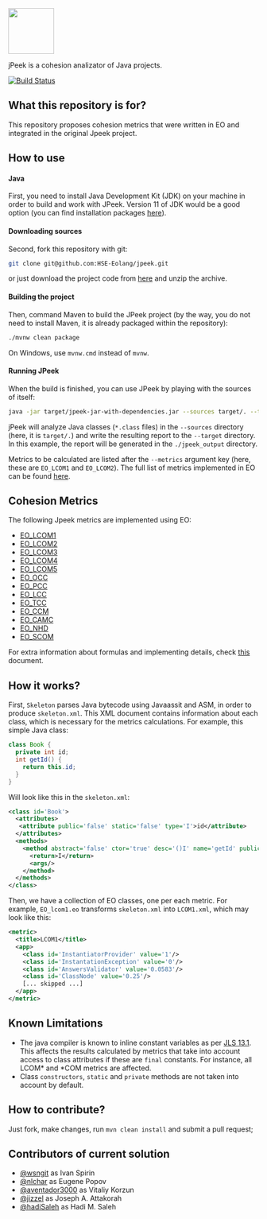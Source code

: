 <img src="https://www.jpeek.org/logo.svg" height="92px"/>


jPeek is a cohesion analizator of Java projects.  

[![Build Status](https://github.com/HSE-Eolang/jpeek/actions/workflows/check-jpeek-build.yml/badge.svg)](https://github.com/HSE-Eolang/jpeek/actions/workflows/check-jpeek-build.yml)

## What this repository is for?

This repository proposes cohesion metrics that were written in EO and integrated in the original Jpeek project.

## How to use

#### Java
First, you need to install Java Development Kit (JDK) on your machine in order to build and work with JPeek. Version 11 of JDK would be a good option (you can find installation packages [here](https://www.oracle.com/java/technologies/javase-jdk11-downloads.html)). 

#### Downloading sources
Second, fork this repository with git:
```bash
git clone git@github.com:HSE-Eolang/jpeek.git
```
or just download the project code from [here](https://github.com/HSE-Eolang/jpeek/archive/refs/heads/master.zip) and unzip the archive.

#### Building the project
Then, command Maven to build the JPeek project (by the way, you do not need to install Maven, it is already packaged within the repository):
```bash
./mvnw clean package
```
On Windows, use `mvnw.cmd` instead of `mvnw`.

#### Running JPeek
When the build is finished, you can use JPeek by playing with the sources of itself:
```bash
java -jar target/jpeek-jar-with-dependencies.jar --sources target/. --target ./jpeek_output --metrics EO_LCOM1,EO_LCOM2
```

jPeek will analyze Java classes (`*.class` files) in the `--sources` directory (here, it is `target/.`) and write the resulting report to the `--target` directory. In this example, the report will be generated in the `./jpeek_output` directory.

Metrics to be calculated are listed after the `--metrics` argument key (here, these are `EO_LCOM1` and `EO_LCOM2`). The full list of metrics implemented in EO can be found [here](#cohesion-metrics).

## Cohesion Metrics
The following Jpeek metrics are implemented using EO:

- [EO_LCOM1](https://github.com/HSE-Eolang/jpeek/blob/master/src/eo/lcom1.eo)
- [EO_LCOM2](https://github.com/HSE-Eolang/jpeek/blob/master/src/eo/lcom2.eo)
- [EO_LCOM3](https://github.com/HSE-Eolang/jpeek/blob/master/src/eo/lcom3.eo)
- [EO_LCOM4](https://github.com/HSE-Eolang/jpeek/blob/master/src/eo/lcom4.eo)
- [EO_LCOM5](https://github.com/HSE-Eolang/jpeek/blob/master/src/eo/lcom5.eo)
- [EO_OCC](https://github.com/HSE-Eolang/jpeek/blob/master/src/eo/occ.eo)
- [EO_PCC](https://github.com/HSE-Eolang/jpeek/blob/master/src/eo/pcc.eo)
- [EO_LCC](https://github.com/HSE-Eolang/jpeek/blob/master/src/eo/lcc.eo)
- [EO_TCC](https://github.com/HSE-Eolang/jpeek/blob/master/src/eo/tcc.eo)
- [EO_CCM](https://github.com/HSE-Eolang/jpeek/blob/master/src/eo/ccm.eo)
- [EO_CAMC](https://github.com/HSE-Eolang/jpeek/blob/master/src/eo/camc.eo)
- [EO_NHD](https://github.com/HSE-Eolang/jpeek/blob/master/src/eo/nhd.eo)
- [EO_SCOM](https://github.com/HSE-Eolang/jpeek/blob/master/src/eo/scom.eo)

For extra information about formulas and implementing details, check [this](https://github.com/HSE-Eolang/Report-materials/blob/main/JPeek%20Metric%20Implementation%20using%20EO%20.pdf) document.

## How it works?

First, `Skeleton` parses Java bytecode using Javaassit and ASM, in order to produce
`skeleton.xml`. This XML document contains information about each class, which
is necessary for the metrics calculations. For example, this simple Java
class:

```java
class Book {
  private int id;
  int getId() {
    return this.id;
  }
}
```

Will look like this in the `skeleton.xml`:

```xml
<class id='Book'>
  <attributes>
   <attribute public='false' static='false' type='I'>id</attribute>
  </attributes>
  <methods>
    <method abstract='false' ctor='true' desc='()I' name='getId' public='true' static='false'>
      <return>I</return>
      <args/>
    </method>
  </methods>
</class>
```

Then, we have a collection of EO classes, one per each metric. For example,
`EO_lcom1.eo` transforms `skeleton.xml` into `LCOM1.xml`, which may look like this:

```xml
<metric>
  <title>LCOM1</title>
  <app>
    <class id='InstantiatorProvider' value='1'/>
    <class id='InstantationException' value='0'/>
    <class id='AnswersValidator' value='0.0583'/>
    <class id='ClassNode' value='0.25'/>
    [... skipped ...]
  </app>
</metric>
```


## Known Limitations

* The java compiler is known to inline constant variables as per [JLS 13.1](https://docs.oracle.com/javase/specs/jls/se8/html/jls-13.html#jls-13.1). This affects the results calculated by metrics that take into account access to class attributes if these are `final` constants. For instance, all LCOM* and *COM metrics are affected.
* Class `constructors`, `static` and `private` methods are not taken into account by default.

## How to contribute?

Just fork, make changes, run `mvn clean install` and submit
a pull request;

## Contributors of current solution

  - [@wsngit](https://github.com/wsngit) as Ivan Spirin
  - [@nlchar](https://github.com/nlchar) as Eugene Popov
  - [@aventador3000](https://github.com/aventador3000) as Vitaliy Korzun
  - [@jizzel](https://github.com/jizzel) as Joseph A. Attakorah
  - [@hadiSaleh](https://github.com/hadiSaleh) as Hadi M. Saleh
